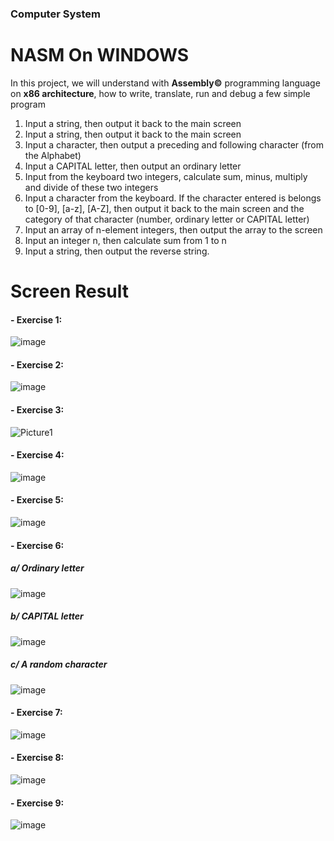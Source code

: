 ### Computer System
# NASM On WINDOWS
In this project, we will understand with **Assembly©** programming language on **x86 architecture**, how to write, translate, run and debug a few simple program
1. Input a string, then output it back to the main screen
2. Input a string, then output it back to the main screen
3. Input a character, then output a preceding and following character (from the Alphabet)
4. Input a CAPITAL letter, then output an ordinary letter
5. Input from the keyboard two integers, calculate sum, minus, multiply and divide of these two integers
6. Input a character from the keyboard. If the character entered is belongs to [0-9], [a-z], [A-Z], then output it back to the main screen and the category of that character (number, ordinary letter or CAPITAL letter)
7. Input an array of n-element integers, then output the array to the screen
8. Input an integer n, then calculate sum from 1 to n
9. Input a string, then output the reverse string.

# Screen Result

#### - Exercise 1:

![image](https://user-images.githubusercontent.com/74893651/193404388-a5497dcf-a6d6-4434-b1a0-0e8906fe5514.png)

#### - Exercise 2:

![image](https://user-images.githubusercontent.com/74893651/193404437-407e0af0-bbd4-4c1f-89c9-72b849962aec.png)

#### - Exercise 3:

![Picture1](https://user-images.githubusercontent.com/74893651/193404782-0067fbcb-eec8-4496-9323-0ca85bbc4a5b.png)

#### - Exercise 4:

![image](https://user-images.githubusercontent.com/74893651/193404463-6010e21f-f6c9-4dfe-97b2-16546f95a502.png)

#### - Exercise 5:

![image](https://user-images.githubusercontent.com/74893651/193404468-f03d8cec-5b2b-4688-9054-2b0a0a8e12a0.png)

#### - Exercise 6:

##### a/ Ordinary letter

![image](https://user-images.githubusercontent.com/74893651/193404474-8d605f09-aa4b-4744-ac73-42560b644823.png)

##### b/ CAPITAL letter

![image](https://user-images.githubusercontent.com/74893651/193404985-53cfb2f1-d935-44fa-b33a-94e42214ac81.png)

##### c/ A random character

![image](https://user-images.githubusercontent.com/74893651/193404998-dfc9161e-637f-43ad-9438-ed056ad1979a.png)

#### - Exercise 7: 

![image](https://user-images.githubusercontent.com/74893651/193405015-5f4f0ea0-02ea-47e7-b8b0-22524cbbdae6.png)

#### - Exercise 8: 

![image](https://user-images.githubusercontent.com/74893651/193405093-0eb3a2a3-c0a1-4f9d-949a-762cffd47a84.png)

#### - Exercise 9:

![image](https://user-images.githubusercontent.com/74893651/193405108-632b2df1-c498-46d1-8f9c-3428cb484a59.png)
